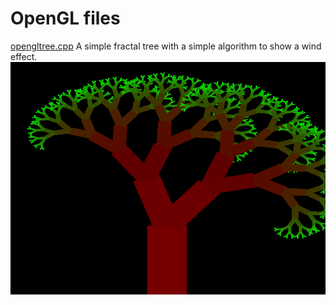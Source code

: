 <html>
<body>
<h1>
OpenGL files
</h1>
<a href="opengltree.cpp">opengltree.cpp</a>
</h1>
A simple fractal tree with a simple algorithm to show a wind effect.</br>
<img src="2dtreescreenshot.png"></br>
</br>
</body>
</html>
